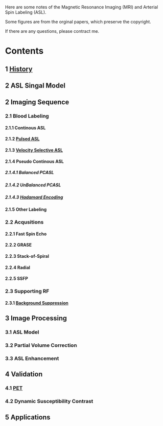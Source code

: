 Here are some notes of the Magnetic Resonance Imaging (MRI) and Arterial Spin Labeling (ASL).

Some figures are from the orginal papers, which preserve the copyright. 

If there are any questions, please contract me.

# Contents

## 1 [History](history.md)
## 2 ASL Singal Model
## 2 Imaging Sequence
### 2.1 Blood Labeling
#### 2.1.1 Continous ASL
#### 2.1.2 [Pulsed ASL](pasl.md)
#### 2.1.3 [Velocity Selective ASL](vsasl.md)
#### 2.1.4 Pseudo Continous ASL
##### 2.1.4.1 Balanced PCASL
##### 2.1.4.2 UnBalanced PCASL
##### 2.1.4.3 [Hadamard Encoding](hadamard.md)
#### 2.1.5 Other Labeling
### 2.2 Acqusitions
#### 2.2.1 Fast Spin Echo
#### 2.2.2 GRASE
#### 2.2.3 Stack-of-Spiral
#### 2.2.4 Radial
#### 2.2.5 SSFP
### 2.3 Supporting RF
#### 2.3.1 [Background Suppression](bgs.md)

## 3 Image Processing
### 3.1 ASL Model
### 3.2 Partial Volume Correction
### 3.3 ASL Enhancement

## 4 Validation
### 4.1 [PET](pet.md)
### 4.2 Dynamic Susceptibility Contrast

## 5 Applications
